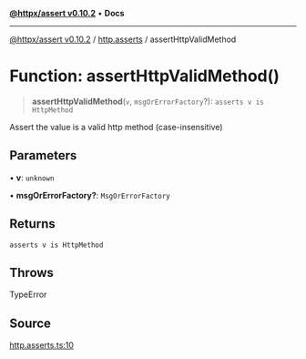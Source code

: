 [**@httpx/assert v0.10.2**](../../README.md) • **Docs**

***

[@httpx/assert v0.10.2](../../README.md) / [http.asserts](../README.md) / assertHttpValidMethod

# Function: assertHttpValidMethod()

> **assertHttpValidMethod**(`v`, `msgOrErrorFactory`?): `asserts v is HttpMethod`

Assert the value is a valid http method (case-insensitive)

## Parameters

• **v**: `unknown`

• **msgOrErrorFactory?**: `MsgOrErrorFactory`

## Returns

`asserts v is HttpMethod`

## Throws

TypeError

## Source

[http.asserts.ts:10](https://github.com/belgattitude/httpx/blob/9872a04f73c192beff5f4b4d63a156ff5269c00c/packages/assert/src/http.asserts.ts#L10)
